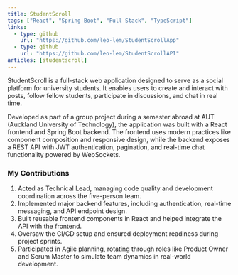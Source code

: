 ```yaml
---
title: StudentScroll
tags: ["React", "Spring Boot", "Full Stack", "TypeScript"]
links:
  - type: github
    url: "https://github.com/leo-lem/StudentScrollApp"
  - type: github
    url: "https://github.com/leo-lem/StudentScrollAPI"
articles: [studentscroll]
---
```


StudentScroll is a full-stack web application designed to serve as a social platform for university students. It enables users to create and interact with posts, follow fellow students, participate in discussions, and chat in real time.

Developed as part of a group project during a semester abroad at AUT (Auckland University of Technology), the application was built with a React frontend and Spring Boot backend. The frontend uses modern practices like component composition and responsive design, while the backend exposes a REST API with JWT authentication, pagination, and real-time chat functionality powered by WebSockets.

### My Contributions

1. Acted as Technical Lead, managing code quality and development coordination across the five-person team.
2. Implemented major backend features, including authentication, real-time messaging, and API endpoint design.
3. Built reusable frontend components in React and helped integrate the API with the frontend.
4. Oversaw the CI/CD setup and ensured deployment readiness during project sprints.
5. Participated in Agile planning, rotating through roles like Product Owner and Scrum Master to simulate team dynamics in real-world development.